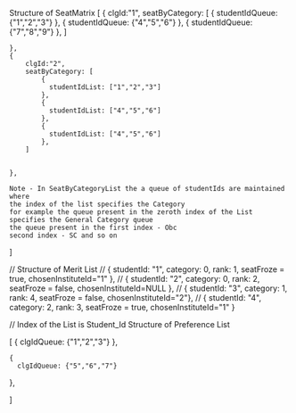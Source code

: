 Structure of SeatMatrix
 [
    { 
        clgId:"1",
        seatByCategory: [
            {
              studentIdQueue: {"1","2","3"}
            },
            {
              studentIdQueue: {"4","5","6"}
            },
            {
              studentIdQueue: {"7","8","9"}
            },
        ]


    },
    { 
        clgId:"2",
        seatByCategory: [
            {
              studentIdList: ["1","2","3"]
            },
            {
              studentIdList: ["4","5","6"]
            },
            {
              studentIdList: ["4","5","6"]
            },
        ]


    },  

    Note - In SeatByCategoryList the a queue of studentIds are maintained where
    the index of the list specifies the Category
    for example the queue present in the zeroth index of the List specifies the General Category queue
    the queue present in the first index - Obc
    second index - SC and so on
    
]  



  // Structure of Merit List
   // { studentId: "1", category: 0, rank: 1, seatFroze = true, chosenInstituteId="1" }, 
    // { studentId: "2", category: 0, rank: 2, seatFroze = false, chosenInstituteId=NULL },
    // { studentId: "3", category: 1, rank: 4, seatFroze = false, chosenInstituteId="2"},
    // { studentId: "4", category: 2, rank: 3, seatFroze = true, chosenInstituteId="1" } 




// Index of the List is Student_Id
Structure of Preference List

[
   {
      clgIdQueue: {"1","2","3"}
   },

    {
      clgIdQueue: {"5","6","7"}
   },

]




